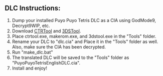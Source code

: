 ## DLC Instructions:

1. Dump your installed Puyo Puyo Tetris DLC as a CIA using GodMode9, Decrypt9WIP, etc.
2. Download [CTRTool](https://github.com/profi200/Project_CTR/releases/latest/) and [3DSTool](https://github.com/dnasdw/3dstool/releases/latest/).
3. Place ctrtool.exe, makerom.exe, and 3dstool.exe in the "Tools" folder.
4. Rename your DLC to "dlc.cia" and Place it in the "Tools" folder as well. Also, make sure the CIA has been decrypted.
5. Run "make_dlc.bat"
6. The translated DLC will be saved to the "Tools" folder as "PuyoPuyoTetrisEnglishDLC.cia".
7. Install and enjoy!